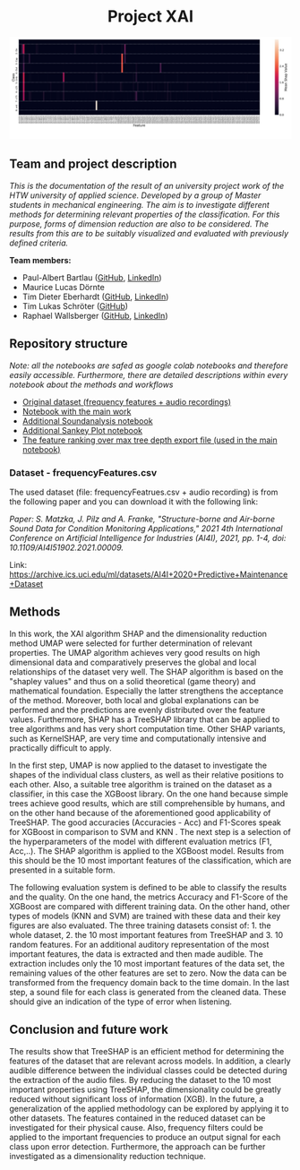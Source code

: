 <div align="center">

# Project XAI 

![preview](heatmap.jpeg)

</div>



## Team and project  description
*This is the documentation of the result of an university project work of the HTW university of applied science. Developed by a group of Master students in mechanical engineering. The aim is to investigate different methods for determining relevant properties of the classification. For this purpose, forms of dimension reduction are also to be considered. The results from this are to be suitably visualized and evaluated with previously defined criteria.*

**Team members:**


*   Paul-Albert Bartlau ([GitHub](https://github.com/technojesusB), [LinkedIn](https://www.linkedin.com/in/paul-bartlau-280a2990/))
*   Maurice Lucas Dörnte
*   Tim Dieter Eberhardt ([GitHub](https://github.com/tde96), [LinkedIn](https://www.linkedin.com/in/tim-eberhardt-8a27a4196/))
*   Tim Lukas Schröter ([GitHub](https://github.com/Timmey160593))
*   Raphael Wallsberger ([GitHub](https://github.com/RoitRapha), [LinkedIn](https://www.linkedin.com/in/raphael-wallsberger-0698a01b9/))

## Repository structure
*Note: all the notebooks are safed as google colab notebooks and therefore easily accessible. Furthermore, there are detailed descriptions within every notebook about the methods and workflows*

- [Original dataset (frequency features + audio recordings)](dataset/)
- [Notebook with the main work](XAI_SHAP_UMAP_Colab.ipynb)
- [Additional Soundanalysis notebook](Soundanalysis_Colab.ipynb) 
- [Additional Sankey Plot notebook](Sankey_Plot_Colab.ipynb) 
- [The feature ranking over max tree depth export file (used in the main notebook)](feature_ranking_max_depth.xlsx) 

### Dataset - frequencyFeatures.csv
The used dataset (file: frequencyFeatrues.csv + audio recording) is from the following paper and you can download it with the following link:

*Paper: S. Matzka, J. Pilz and A. Franke, "Structure-borne and Air-borne Sound Data for Condition Monitoring Applications," 2021 4th International Conference on Artificial Intelligence for Industries (AI4I), 2021, pp. 1-4, doi: 10.1109/AI4I51902.2021.00009.*

Link: https://archive.ics.uci.edu/ml/datasets/AI4I+2020+Predictive+Maintenance+Dataset
## Methods

In this work, the XAI algorithm SHAP and the dimensionality reduction method UMAP were selected for further determination of relevant properties. The UMAP algorithm achieves very good results on high dimensional data and comparatively preserves the global and local relationships of the dataset very well. The SHAP algorithm is based on the "shapley values" and thus on a solid theoretical (game theory) and mathematical foundation. Especially the latter strengthens the acceptance of the method. Moreover, both local and global explanations can be performed and the predictions are evenly distributed over the feature values. Furthermore, SHAP has a TreeSHAP library that can be applied to tree algorithms and has very short computation time. Other SHAP variants, such as KernelSHAP, are very time and computationally intensive and practically difficult to apply.

In the first step, UMAP is now applied to the dataset to investigate the shapes of the individual class clusters, as well as their relative positions to each other. Also, a suitable tree algorithm is trained on the dataset as a classifier, in this case the XGBoost library. On the one hand because simple trees achieve good results, which are still comprehensible by humans, and on the other hand because of the aforementioned good applicability of TreeSHAP. The good accuracies (Accuracies - Acc) and F1-Scores speak for XGBoost in comparison to SVM and KNN . The next step is a selection of the hyperparameters of the model with different evaluation metrics (F1, Acc,..). The SHAP algorithm is applied to the XGBoost model. Results from this should be the 10 most important features of the classification, which are presented in a suitable form.

The following evaluation system is defined to be able to classify the results and the quality. On the one hand, the metrics Accuracy and F1-Score of the XGBoost are compared with different training data. On the other hand, other types of models (KNN and SVM) are trained with these data and their key figures are also evaluated. The three training datasets consist of: 1. the whole dataset, 2. the 10 most important features from TreeSHAP and 3. 10 random features. 
For an additional auditory representation of the most important features, the data is extracted and then made audible. The extraction includes only the 10 most important features of the data set, the remaining values of the other features are set to zero. Now the data can be transformed from the frequency domain back to the time domain. In the last step, a sound file for each class is generated from the cleaned data. These should give an indication of the type of error when listening.

## Conclusion and future work

The results show that TreeSHAP is an efficient method for determining the features of the dataset that are relevant across models. In addition, a clearly audible difference between the individual classes could be detected during the extraction of the audio files. By reducing the dataset to the 10 most important properties using TreeSHAP, the dimensionality could be greatly reduced without significant loss of information (XGB). In the future, a generalization of the applied methodology can be explored by applying it to other datasets. The features contained in the reduced dataset can be investigated for their physical cause. Also, frequency filters could be applied to the important frequencies to produce an output signal for each class upon error detection. Furthermore, the approach can be further investigated as a dimensionality reduction technique. 
